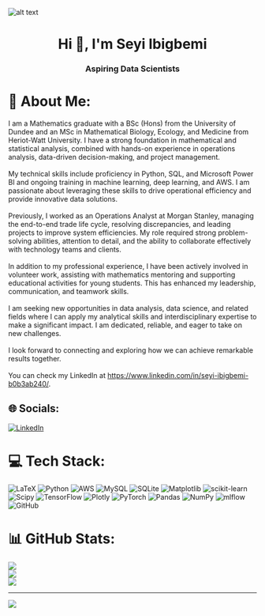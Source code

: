  ![alt text](https://github.com/SeyiBoy23/SeyiBoy23/blob/main/Seyi's%20Linkedin%20Banner.png")

<h1 align="center">Hi 👋, I'm Seyi Ibigbemi</h1>
<h3 align="center">Aspiring Data Scientists</h3>

# 💫 About Me:
I am a Mathematics graduate with a BSc (Hons) from the University of Dundee and an MSc in Mathematical Biology, Ecology, and Medicine from Heriot-Watt University. I have a strong foundation in mathematical and statistical analysis, combined with hands-on experience in operations analysis, data-driven decision-making, and project management.<br><br>My technical skills include proficiency in Python, SQL, and Microsoft Power BI and ongoing training in machine learning, deep learning, and AWS. I am passionate about leveraging these skills to drive operational efficiency and provide innovative data solutions.<br><br>Previously, I worked as an Operations Analyst at Morgan Stanley, managing the end-to-end trade life cycle, resolving discrepancies, and leading projects to improve system efficiencies. My role required strong problem-solving abilities, attention to detail, and the ability to collaborate effectively with technology teams and clients.<br><br>In addition to my professional experience, I have been actively involved in volunteer work, assisting with mathematics mentoring and supporting educational activities for young students. This has enhanced my leadership, communication, and teamwork skills.<br><br>I am seeking new opportunities in data analysis, data science, and related fields where I can apply my analytical skills and interdisciplinary expertise to make a significant impact. I am dedicated, reliable, and eager to take on new challenges.<br><br>I look forward to connecting and exploring how we can achieve remarkable results together.<br><br>You can check my LinkedIn at https://www.linkedin.com/in/seyi-ibigbemi-b0b3ab240/.


## 🌐 Socials:
[![LinkedIn](https://img.shields.io/badge/LinkedIn-%230077B5.svg?logo=linkedin&logoColor=white)](https://linkedin.com/in/seyi-ibigbemi-b0b3ab240) 

# 💻 Tech Stack:
![LaTeX](https://img.shields.io/badge/latex-%23008080.svg?style=for-the-badge&logo=latex&logoColor=white) ![Python](https://img.shields.io/badge/python-3670A0?style=for-the-badge&logo=python&logoColor=ffdd54) ![AWS](https://img.shields.io/badge/AWS-%23FF9900.svg?style=for-the-badge&logo=amazon-aws&logoColor=white) ![MySQL](https://img.shields.io/badge/mysql-4479A1.svg?style=for-the-badge&logo=mysql&logoColor=white) ![SQLite](https://img.shields.io/badge/sqlite-%2307405e.svg?style=for-the-badge&logo=sqlite&logoColor=white) ![Matplotlib](https://img.shields.io/badge/Matplotlib-%23ffffff.svg?style=for-the-badge&logo=Matplotlib&logoColor=black) ![scikit-learn](https://img.shields.io/badge/scikit--learn-%23F7931E.svg?style=for-the-badge&logo=scikit-learn&logoColor=white) ![Scipy](https://img.shields.io/badge/SciPy-%230C55A5.svg?style=for-the-badge&logo=scipy&logoColor=%white) ![TensorFlow](https://img.shields.io/badge/TensorFlow-%23FF6F00.svg?style=for-the-badge&logo=TensorFlow&logoColor=white) ![Plotly](https://img.shields.io/badge/Plotly-%233F4F75.svg?style=for-the-badge&logo=plotly&logoColor=white) ![PyTorch](https://img.shields.io/badge/PyTorch-%23EE4C2C.svg?style=for-the-badge&logo=PyTorch&logoColor=white) ![Pandas](https://img.shields.io/badge/pandas-%23150458.svg?style=for-the-badge&logo=pandas&logoColor=white) ![NumPy](https://img.shields.io/badge/numpy-%23013243.svg?style=for-the-badge&logo=numpy&logoColor=white) ![mlflow](https://img.shields.io/badge/mlflow-%23d9ead3.svg?style=for-the-badge&logo=numpy&logoColor=blue) ![GitHub](https://img.shields.io/badge/github-%23121011.svg?style=for-the-badge&logo=github&logoColor=white)

# 📊 GitHub Stats:
![](https://github-readme-stats.vercel.app/api?username=SeyiBoy23&theme=dark&hide_border=false&include_all_commits=true&count_private=true)<br/>
![](https://github-readme-streak-stats.herokuapp.com/?user=SeyiBoy23&theme=dark&hide_border=false)<br/>
![](https://github-readme-stats.vercel.app/api/top-langs/?username=SeyiBoy23&theme=dark&hide_border=false&include_all_commits=true&count_private=true&layout=compact)

---
[![](https://visitcount.itsvg.in/api?id=SeyiBoy23&icon=4&color=1)](https://visitcount.itsvg.in)

<!-- Proudly created with GPRM ( https://gprm.itsvg.in ) -->

